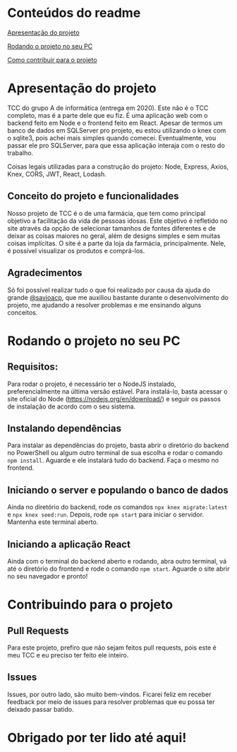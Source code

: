 # Conteúdos do readme
[Apresentação do projeto](https://github.com/MultiWar/siteTCC_Node_e_React#apresenta%C3%A7%C3%A3o-do-projeto)

[Rodando o projeto no seu PC](https://github.com/MultiWar/siteTCC_Node_e_React#rodando-o-projeto-no-seu-pc)

[Como contribuir para o projeto](https://github.com/MultiWar/siteTCC_Node_e_React#contribuindo-para-o-projeto)



# Apresentação do projeto
  TCC do grupo A de informática (entrega em 2020). Este não é o TCC completo, mas é a parte dele que eu fiz. É uma aplicação web com o 
backend feito em Node e o frontend feito em React. Apesar de termos um banco de dados em SQLServer pro projeto, eu estou utilizando o knex com o sqlite3, pois achei mais simples quando comecei. Eventualmente, vou passar ele pro SQLServer, para que essa aplicação interaja com o resto do trabalho.

Coisas legais utilizadas para a construção do projeto: Node, Express, Axios, Knex, CORS, JWT, React, Lodash.

## Conceito do projeto e funcionalidades
  Nosso projeto de TCC é o de uma farmácia, que tem como principal objetivo a facilitação da vida de pessoas idosas. Este objetivo é refletido no site através da opção de selecionar tamanhos de fontes diferentes e de deixar as coisas maiores no geral, além de designs simples e sem muitas coisas implícitas.
  O site é a parte da loja da farmácia, principalmente. Nele, é possível visualizar os produtos e comprá-los.

## Agradecimentos
  Só foi possível realizar tudo o que foi realizado por causa da ajuda do grande [@savioacp](https://github.com/savioacp), que me auxiliou bastante durante o desenvolvimento do projeto, me ajudando a resolver problemas e me ensinando alguns conceitos.

# Rodando o projeto no seu PC
## Requisitos:
  Para rodar o projeto, é necessário ter o NodeJS instalado, preferencialmente na última versão estável. Para instalá-lo, basta acessar o site oficial do Node (https://nodejs.org/en/download/) e seguir os passos de instalação de acordo com o seu sistema.

## Instalando dependências
  Para instalar as dependências do projeto, basta abrir o diretório do backend no PowerShell ou algum outro terminal de sua escolha e rodar o comando ```npm install```. Aguarde e ele instalará tudo do backend. Faça o mesmo no frontend.

## Iniciando o server e populando o banco de dados
  Ainda no diretório do backend, rode os comandos ```npx knex migrate:latest``` e ```npx knex seed:run```. Depois, rode ```npm start``` para iniciar o servidor. Mantenha este terminal aberto.

## Iniciando a aplicação React
  Ainda com o terminal do backend aberto e rodando, abra outro terminal, vá até o diretório do frontend e rode o comando ```npm start```. Aguarde o site abrir no seu navegador e pronto!

# Contribuindo para o projeto
## Pull Requests
  Para este projeto, prefiro que não sejam feitos pull requests, pois este é meu TCC e eu preciso ter feito ele inteiro.

## Issues
  Issues, por outro lado, são muito bem-vindos. Ficarei feliz em receber feedback por meio de issues para resolver problemas que eu possa ter deixado passar batido.

# Obrigado por ter lido até aqui!
